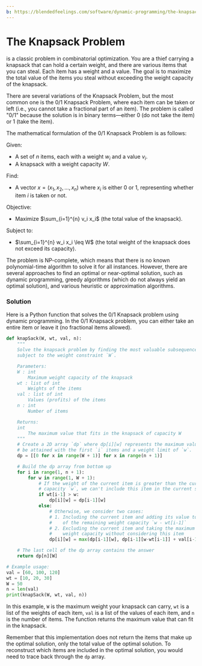 ```yaml
---
b: https://blendedfeelings.com/software/dynamic-programming/the-knapsack-problem.md
---
```


# The Knapsack Problem 
is a classic problem in combinatorial optimization.
You are a thief carrying a knapsack that can hold a certain weight, and there are various items that you can steal. Each item has a weight and a value. The goal is to maximize the total value of the items you steal without exceeding the weight capacity of the knapsack.

There are several variations of the Knapsack Problem, but the most common one is the 0/1 Knapsack Problem, where each item can be taken or left (i.e., you cannot take a fractional part of an item). The problem is called "0/1" because the solution is in binary terms—either 0 (do not take the item) or 1 (take the item).

The mathematical formulation of the 0/1 Knapsack Problem is as follows:

Given:
- A set of $n$ items, each with a weight $w_i$ and a value $v_i$.
- A knapsack with a weight capacity $W$.

Find:
- A vector $x = (x_1, x_2, ..., x_n)$ where $x_i$ is either 0 or 1, representing whether item $i$ is taken or not.

Objective:
- Maximize $\sum_{i=1}^{n} v_i x_i$ (the total value of the knapsack).

Subject to:
- $\sum_{i=1}^{n} w_i x_i \leq W$ (the total weight of the knapsack does not exceed its capacity).

The problem is NP-complete, which means that there is no known polynomial-time algorithm to solve it for all instances. However, there are several approaches to find an optimal or near-optimal solution, such as dynamic programming, greedy algorithms (which do not always yield an optimal solution), and various heuristic or approximation algorithms.

### Solution
Here is a Python function that solves the 0/1 Knapsack problem using dynamic programming. In the 0/1 Knapsack problem, you can either take an entire item or leave it (no fractional items allowed).

```python
def knapSack(W, wt, val, n):
    """
    Solve the knapsack problem by finding the most valuable subsequence of `val`
    subject to the weight constraint `W`.

    Parameters:
    W : int
        Maximum weight capacity of the knapsack
    wt : list of int
        Weights of the items
    val : list of int
        Values (profits) of the items
    n : int
        Number of items

    Returns:
    int
        The maximum value that fits in the knapsack of capacity W
    """
    # Create a 2D array `dp` where dp[i][w] represents the maximum value that can
    # be attained with the first `i` items and a weight limit of `w`.
    dp = [[0 for x in range(W + 1)] for x in range(n + 1)]

    # Build the dp array from bottom up
    for i in range(1, n + 1):
        for w in range(1, W + 1):
            # If the weight of the current item is greater than the current weight
            # capacity `w`, we can't include this item in the current subset
            if wt[i-1] > w:
                dp[i][w] = dp[i-1][w]
            else:
                # Otherwise, we consider two cases:
                # 1. Including the current item and adding its value to the maximum value
                #    of the remaining weight capacity `w - wt[i-1]`
                # 2. Excluding the current item and taking the maximum value of the same
                #    weight capacity without considering this item
                dp[i][w] = max(dp[i-1][w], dp[i-1][w-wt[i-1]] + val[i-1])

    # The last cell of the dp array contains the answer
    return dp[n][W]

# Example usage:
val = [60, 100, 120]
wt = [10, 20, 30]
W = 50
n = len(val)
print(knapSack(W, wt, val, n))
```

In this example, `W` is the maximum weight your knapsack can carry, `wt` is a list of the weights of each item, `val` is a list of the values of each item, and `n` is the number of items. The function returns the maximum value that can fit in the knapsack.

Remember that this implementation does not return the items that make up the optimal solution, only the total value of the optimal solution. To reconstruct which items are included in the optimal solution, you would need to trace back through the `dp` array.